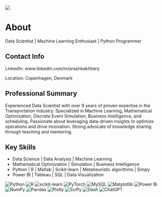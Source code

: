 <img align="center" src="https://github.com/Arash-Bakhtiary/Arash-Bakhtiary/assets/112372904/86fbfaaa-3e1a-40ec-9f91-8b2eff11593a">

# About

Data Scientist | Machine Learning Enthusiast | Python Programmer

<h2 align="left"> Contact Info </h2>
LinkedIn: www.linkedin.com/in/arashbakhtiary

Location: Copenhagen, Denmark

<h2 align="left"> Professional Summary </h2>

Experienced Data Scientist with over 9 years of proven expertise in the Transportation Industry. Specialized in Machine Learning, Mathematical Optimization, Discrete Event Simulation, Business Intelligence, and scheduling. Passionate about leveraging data-driven insights to optimize operations and drive innovation. Strong advocate of knowledge sharing through teaching and mentoring.

<h2 align="left"> Key Skills </h2>

- Data Science | Data Analysis | Machine Learning
- Mathematical Optimization | Simulation | Business Intelligence
- Python | R | Matlab | Scikit-learn | Metaheuristic algorithms | Simpy
- Power BI | Tableau | SQL | Data Visualization
  
![Python](https://img.shields.io/badge/python-3670A0?style=for-the-badge&logo=python&logoColor=ffdd54) ![R](https://img.shields.io/badge/r-%23276DC3.svg?style=for-the-badge&logo=r&logoColor=white) ![scikit-learn](https://img.shields.io/badge/scikit--learn-%23F7931E.svg?style=for-the-badge&logo=scikit-learn&logoColor=white) ![PyTorch](https://img.shields.io/badge/PyTorch-%23EE4C2C.svg?style=for-the-badge&logo=PyTorch&logoColor=white) ![MySQL](https://img.shields.io/badge/mysql-%2300f.svg?style=for-the-badge&logo=mysql&logoColor=white) ![Matplotlib](https://img.shields.io/badge/Matplotlib-%23ffffff.svg?style=for-the-badge&logo=Matplotlib&logoColor=black) ![Power Bi](https://img.shields.io/badge/power_bi-F2C811?style=for-the-badge&logo=powerbi&logoColor=black) ![NumPy](https://img.shields.io/badge/numpy-%23013243.svg?style=for-the-badge&logo=numpy&logoColor=white) ![Pandas](https://img.shields.io/badge/pandas-%23150458.svg?style=for-the-badge&logo=pandas&logoColor=white) ![Plotly](https://img.shields.io/badge/Plotly-%233F4F75.svg?style=for-the-badge&logo=plotly&logoColor=white) ![SciPy](https://img.shields.io/badge/SciPy-%230C55A5.svg?style=for-the-badge&logo=scipy&logoColor=%white) ![Dash](https://img.shields.io/badge/dash-008DE4?style=for-the-badge&logo=dash&logoColor=white) ![ChatGPT](https://img.shields.io/badge/chatGPT-74aa9c?style=for-the-badge&logo=openai&logoColor=white) 


